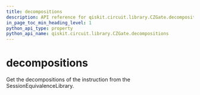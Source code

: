 ```yaml
---
title: decompositions
description: API reference for qiskit.circuit.library.CZGate.decompositions
in_page_toc_min_heading_level: 1
python_api_type: property
python_api_name: qiskit.circuit.library.CZGate.decompositions
---
```


# decompositions

Get the decompositions of the instruction from the SessionEquivalenceLibrary.

